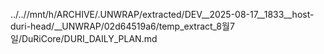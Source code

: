 ../..//mnt/h/ARCHIVE/.UNWRAP/extracted/DEV__2025-08-17__1833__host-duri-head/__UNWRAP/02d64519a6/temp_extract_8월7일/DuRiCore/DURI_DAILY_PLAN.md